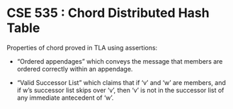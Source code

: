 CSE 535 : Chord Distributed Hash Table
======================================

Properties of chord proved in TLA using assertions:

- “Ordered appendages” which conveys the message that members are ordered correctly within an appendage.

- “Valid Successor List” which claims that if ‘v’ and ‘w’ are members, and if w’s successor 
list skips over ‘v’, then ‘v’ is not in the successor list of any immediate antecedent of ‘w’. 
